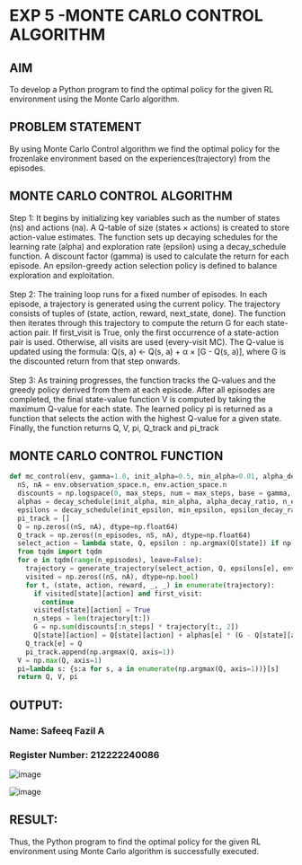 # EXP 5 -MONTE CARLO CONTROL ALGORITHM

## AIM
To develop a Python program to find the optimal policy for the given RL environment using the Monte Carlo algorithm.

## PROBLEM STATEMENT
By using Monte Carlo Control algorithm we find the optimal policy for the frozenlake environment based on the experiences(trajectory) from the episodes.

## MONTE CARLO CONTROL ALGORITHM

Step 1: It begins by initializing key variables such as the number of states (ns) and actions (na). A Q-table of size (states × actions) is created to store action-value estimates. The function sets up decaying schedules for the learning rate (alpha) and exploration rate (epsilon) using a decay_schedule function. A discount factor (gamma) is used to calculate the return for each episode. An epsilon-greedy action selection policy is defined to balance exploration and exploitation.
<br>
<br>
Step 2: The training loop runs for a fixed number of episodes. In each episode, a trajectory is generated using the current policy. The trajectory consists of tuples of (state, action, reward, next_state, done). The function then iterates through this trajectory to compute the return G for each state-action pair. If first_visit is True, only the first occurrence of a state-action pair is used. Otherwise, all visits are used (every-visit MC). The Q-value is updated using the formula: Q(s, a) ← Q(s, a) + α × [G - Q(s, a)], where G is the discounted return from that step onwards.
<br>
<br>
Step 3: As training progresses, the function tracks the Q-values and the greedy policy derived from them at each episode. After all episodes are completed, the final state-value function V is computed by taking the maximum Q-value for each state. The learned policy pi is returned as a function that selects the action with the highest Q-value for a given state. Finally, the function returns Q, V, pi, Q_track and pi_track

## MONTE CARLO CONTROL FUNCTION
```python
def mc_control(env, gamma=1.0, init_alpha=0.5, min_alpha=0.01, alpha_decay_ratio=0.5, init_epsilon=1.0, min_epsilon=0.1, epsilon_decay_ratio=0.9, n_episodes=3000, max_steps=200, first_visit=True):
  nS, nA = env.observation_space.n, env.action_space.n
  discounts = np.logspace(0, max_steps, num = max_steps, base = gamma, endpoint=False)
  alphas = decay_schedule(init_alpha, min_alpha, alpha_decay_ratio, n_episodes)
  epsilons = decay_schedule(init_epsilon, min_epsilon, epsilon_decay_ratio, n_episodes)
  pi_track = []
  Q = np.zeros((nS, nA), dtype=np.float64)
  Q_track = np.zeros((n_episodes, nS, nA), dtype=np.float64)
  select_action = lambda state, Q, epsilon : np.argmax(Q[state]) if np.random.random() > epsilon else np.random.randint(len(Q[state]))
  from tqdm import tqdm
  for e in tqdm(range(n_episodes), leave=False):
    trajectory = generate_trajectory(select_action, Q, epsilons[e], env, max_steps)
    visited = np.zeros((nS, nA), dtype=np.bool)
    for t, (state, action, reward, _, _) in enumerate(trajectory):
      if visited[state][action] and first_visit:
        continue
      visited[state][action] = True
      n_steps = len(trajectory[t:])
      G = np.sum(discounts[:n_steps] * trajectory[t:, 2])
      Q[state][action] = Q[state][action] + alphas[e] * (G - Q[state][action])
    Q_track[e] = Q
    pi_track.append(np.argmax(Q, axis=1))
  V = np.max(Q, axis=1)
  pi=lambda s: {s:a for s, a in enumerate(np.argmax(Q, axis=1))}[s]
  return Q, V, pi
```

## OUTPUT:
### Name: Safeeq Fazil A
### Register Number: 212222240086
![image](https://github.com/user-attachments/assets/6e65187e-d5bc-4f84-9a5b-4834d9249945)

![image](https://github.com/user-attachments/assets/e0311429-ebe3-4f0f-ab19-ce59ededc5c7)

## RESULT:
Thus, the Python program to find the optimal policy for the given RL environment using Monte Carlo algorithm is successfully executed.
